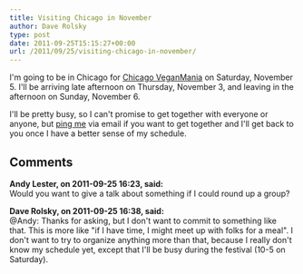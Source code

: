 ```yaml
---
title: Visiting Chicago in November
author: Dave Rolsky
type: post
date: 2011-09-25T15:15:27+00:00
url: /2011/09/25/visiting-chicago-in-november/
---
```


I'm going to be in Chicago for [Chicago VeganMania][1] on Saturday, November 5. I'll be arriving
late afternoon on Thursday, November 3, and leaving in the afternoon on Sunday, November 6.

I'll be pretty busy, so I can't promise to get together with everyone or anyone, but [ping me][2]
via email if you want to get together and I'll get back to you once I have a better sense of my
schedule.

[1]: http://chicagoveganmani.com
[2]: mailto:autarch@urth.org

## Comments

**Andy Lester, on 2011-09-25 16:23, said:**  
Would you want to give a talk about something if I could round up a group?

**Dave Rolsky, on 2011-09-25 16:38, said:**  
@Andy: Thanks for asking, but I don't want to commit to something like that. This is more like "if I
have time, I might meet up with folks for a meal". I don't want to try to organize anything more
than that, because I really don't know my schedule yet, except that I'll be busy during the festival
(10-5 on Saturday).
